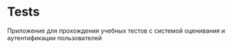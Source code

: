 # Tests
Приложение для прохождения учебных тестов с системой оценивания и аутентификации пользователей
